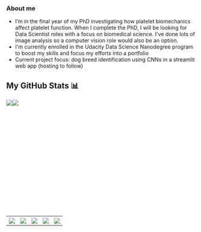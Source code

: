 ### About me

* I’m in the final year of my PhD investigating how platelet biomechanics affect platelet function. When I complete the PhD, I will be looking for Data Scientist roles with a focus on biomedical science. I've done lots of image analysis so a computer vision role would also be an option.
* I'm currently enrolled in the Udacity Data Science Nanodegree program to boost my skills and focus my efforts into a portfolio
* Current project focus: dog breed identification using CNNs in a streamlit web app (hosting to follow)

## My GitHub Stats 📊
<a href="https://github.com/anuraghazra/github-readme-stats">
  <img align="left" src="https://github-readme-stats.vercel.app/api?username=kynnemall&count_private=true&show_icons=true&theme=radical" />
</a>
<a href="https://github.com/anuraghazra/convoychat">
  <img align="left" src="https://github-readme-stats.vercel.app/api/top-langs/?username=kynnemall" />
</a>
<img align="left" src="https://github.com/kynnemall/my-github-stats/blob/master/generated/overview.svg" />

<table>
  <tr>
    <td>
      <a href= "https://github.com/kynnemall">
        <img align="center" width="30px" src="https://cdn.jsdelivr.net/npm/simple-icons@3/icons/github.svg" />
      </a>
    </td>
    <td>
      <a href="https://scholar.google.com/citations?user=3VizoREAAAAJ&hl=en&oi=ao">
        <img align="center" width="30px" src="https://cdn.jsdelivr.net/npm/simple-icons@3.13.0/icons/googlescholar.svg" />
      </a>
    </td>
    <td>  
      <a href= "https://www.researchgate.net/profile/Martin-Kenny">
        <img align="center" width="30px" src="https://cdn.jsdelivr.net/npm/simple-icons@3.13.0/icons/researchgate.svg" />
      </a>
    </td>
    <td>
      <a href="https://twitter.com/martinplatelet">
        <img align="center" width="30px" src="https://cdn.jsdelivr.net/npm/simple-icons@v3/icons/twitter.svg" />
      </a>
    </td>
    <td>
      <a href= "https://www.linkedin.com/in/martin-kenny-3ab42853/">
        <img align="center" width="30px" src="https://cdn.jsdelivr.net/npm/simple-icons@v3/icons/linkedin.svg" />
      </a>
    </td>
</table>

